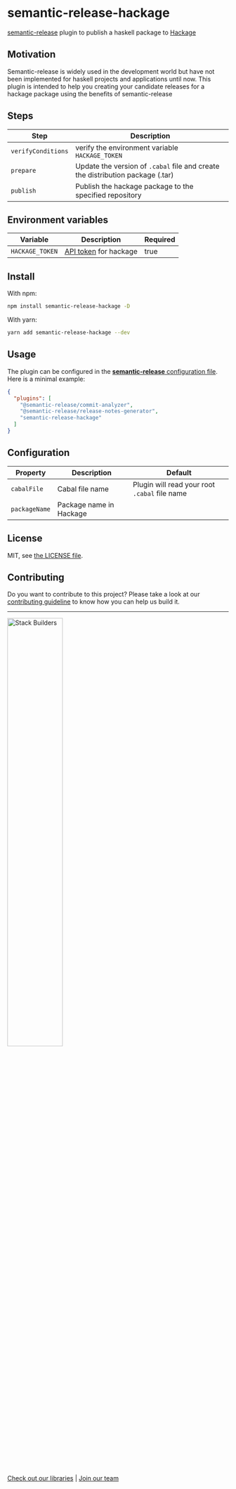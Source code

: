 # semantic-release-hackage

[semantic-release](https://semantic-release.gitbook.io/semantic-release/) plugin to publish a haskell package to [Hackage](https://hackage.haskell.org/)

## Motivation

Semantic-release is widely used in the development world but have not been implemented for haskell projects and applications until now. This plugin is intended to help you creating your candidate releases for a hackage package using the benefits of semantic-release

## Steps

| Step               | Description                                                                    |
| ------------------ | ------------------------------------------------------------------------------ |
| `verifyConditions` | verify the environment variable `HACKAGE_TOKEN`                                |
| `prepare`          | Update the version of `.cabal` file and create the distribution package (.tar) |
| `publish`          | Publish the hackage package to the specified repository                        |

## Environment variables

| Variable        | Description                                                    | Required |
| --------------- | -------------------------------------------------------------- | -------- |
| `HACKAGE_TOKEN` | [API token](https://hackage.haskell.org/packages/) for hackage | true     |

## Install

With npm:

```sh
npm install semantic-release-hackage -D
```

With yarn:

```sh
yarn add semantic-release-hackage --dev
```

## Usage

The plugin can be configured in the [**semantic-release** configuration file](https://github.com/semantic-release/semantic-release/blob/master/docs/usage/configuration.md#configuration). Here is a minimal example:

```json
{
  "plugins": [
    "@semantic-release/commit-analyzer",
    "@semantic-release/release-notes-generator",
    "semantic-release-hackage"
  ]
}
```

## Configuration

| Property      | Description             | Default                                       |
| ------------- | ----------------------- | --------------------------------------------- |
| `cabalFile`   | Cabal file name         | Plugin will read your root `.cabal` file name |
| `packageName` | Package name in Hackage |                                               |

## License

MIT, see [the LICENSE file](LICENSE).

## Contributing

Do you want to contribute to this project? Please take a look at our [contributing guideline](/docs/CONTRIBUTING.md) to know how you can help us build it.

---

<img src="https://www.stackbuilders.com/media/images/Sb-supports.original.png" alt="Stack Builders" width="50%"></img>  
[Check out our libraries](https://github.com/stackbuilders/) | [Join our team](https://www.stackbuilders.com/join-us/)

